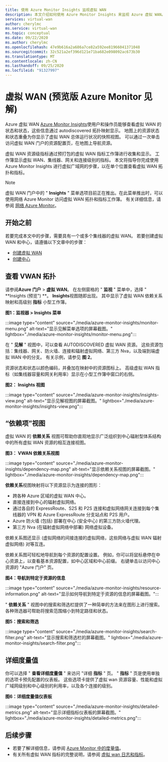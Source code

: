 ```yaml
---
title: 使用 Azure Monitor Insights 监视虚拟 WAN
description: 本文介绍如何使用 Azure Monitor Insights 来监视 Azure 虚拟 WAN。
services: virtual-wan
author: cherylmc
ms.service: virtual-wan
ms.topic: conceptual
ms.date: 09/22/2020
ms.author: cherylmc
ms.openlocfilehash: 47e9b616a2a686a7ce82a592ee81966041371048
ms.sourcegitcommit: 32c521a2ef396d121e71ba682e098092ac673b30
ms.translationtype: MT
ms.contentlocale: zh-CN
ms.lasthandoff: 09/25/2020
ms.locfileid: "91327997"
---
```

# <a name="azure-monitor-insights-for-virtual-wan-preview"></a>虚拟 WAN (预览版 Azure Monitor 见解) 

Azure 虚拟 WAN [Azure Monitor Insights](../azure-monitor/insights/network-insights-overview.md)使用户和操作员能够查看虚拟 WAN 的状态和状态，这些信息通过 autodiscovered 拓扑映射显示。 地图上的资源状态和状态重叠为你显示了虚拟 WAN 总体运行状况的快照视图。 可以通过一次单击访问虚拟 WAN 门户的资源配置页，在地图上导航资源。

虚拟 WAN 资源级指标通过预打包的虚拟 WAN 指标工作簿进行收集和显示。 工作簿显示虚拟 WAN、集线器、网关和连接级别的指标。 本文将指导你完成使用 Azure Monitor Insights 进行虚拟广域网的步骤，以在单个位置查看虚拟 WAN 拓扑和指标。

> [!NOTE]
> 虚拟 WAN 门户中的 " **Insights** " 菜单选项目前正在推出。在此菜单推出时，可以使用网络 Azure Monitor 访问虚拟 WAN 拓扑和指标工作簿。 有关详细信息，请参阅 [网络 Azure Monitor](../azure-monitor/insights/network-insights-overview.md)。 
>

## <a name="before-you-begin"></a>开始之前

若要完成本文中的步骤，需要具有一个或多个集线器的虚拟 WAN。 若要创建虚拟 WAN 和中心，请遵循以下文章中的步骤：

* [创建虚拟 WAN](virtual-wan-site-to-site-portal.md#openvwan)
* [创建中心](virtual-wan-site-to-site-portal.md#hub)

## <a name="view-vwan-topology"></a><a name="topology"></a>查看 VWAN 拓扑

请参阅**Azure 门户**  >  **虚拟 WAN**。 在左侧窗格的 " **监视** " 菜单中，选择 " **Insights (预览") **。 **Insights**视图随即出现。 其中显示了虚拟 WAN 依赖关系映射和高级别 **指标** 小型工作簿。

**图1：监视器 > Insights 菜单**

:::image type="content" source="./media/azure-monitor-insights/monitor-menu.png" alt-text="显示见解菜单选项的屏幕截图。" lightbox="./media/azure-monitor-insights/monitor-menu.png":::

在 " **见解** " 视图中，可以查看 AUTODISCOVERED 虚拟 WAN 资源。 这些资源包括：集线器、网关、防火墙、连接和辐射虚拟网络、第三方 Nva，以及端到端虚拟 WAN 中的分支。 有关示例，请参见 **图 2**。

资源状态和状态以颜色编码，并叠加在映射中的资源图标上。 高级虚拟 WAN 指标（如集线器容量和网关利用率）显示在小型工作簿中窗口的右侧。

**图2： Insights 视图**

:::image type="content" source="./media/azure-monitor-insights/insights-view.png" alt-text="显示见解视图的屏幕截图。" lightbox="./media/azure-monitor-insights/insights-view.png":::

## <a name="dependency-view"></a><a name="dependency"></a>“依赖项”视图

虚拟 WAN 的 **依赖关系** 视图可帮助你直观地显示广泛组织到中心辐射型体系结构中的所有虚拟 WAN 资源的相互连接视图。

**图3： VWAN 依赖关系视图**

:::image type="content" source="./media/azure-monitor-insights/dependency-map.png" alt-text="显示依赖关系视图的屏幕截图。" lightbox="./media/azure-monitor-insights/dependency-map.png":::

**依赖关系**视图映射将以下资源显示为连接的图形：

* 跨各种 Azure 区域的虚拟 WAN 中心。
* 直接连接到中心的辐射虚拟网络。
* 通过各自的 ExpressRoute、S2S 和 P2S 连接和虚拟网络网关连接到每个集线器的 VPN 和 Azure ExpressRoute 分支站点和 P2S 用户。
* Azure 防火墙 (包括) 部署在中心 (安全中心) 的第三方防火墙代理。
* 第三方 Nva (在辐射虚拟网络中部署) 网络虚拟设备。

依赖关系图还显示 (虚拟网络的间接连接的虚拟网络，这些网络与虚拟 WAN 辐射虚拟网络) 对等互连。

依赖关系图可轻松地导航到每个资源的配置设置。 例如，你可以将鼠标悬停在中心资源上，以查看基本资源配置，如中心区域和中心前缀。 右键单击以访问中心资源的 "Azure 门户" 页。

**图4：导航到特定于资源的信息**

:::image type="content" source="./media/azure-monitor-insights/resource-information.png" alt-text="显示如何导航到特定于资源的信息的屏幕截图。":::

" **依赖关系** " 视图中的搜索和筛选栏提供了一种简单的方法来在图形上进行搜索。 各种筛选器可帮助将搜索范围缩小到特定路径和状态。

**图5：搜索和筛选**

:::image type="content" source="./media/azure-monitor-insights/search-filter.png" alt-text="显示搜索和筛选栏的屏幕截图。" lightbox="./media/azure-monitor-insights/search-filter.png":::

## <a name="detailed-metrics"></a><a name="detailed"></a>详细度量值

你可以选择 " **查看详细度量值** " 来访问 "详细 **指标** " 页。 " **指标** " 页是使用单独的选项卡预先配置的仪表板。 这些选项卡提供了虚拟 wan 资源容量、性能和虚拟广域网级别和中心级别的利用率，以及各个连接的级别。

**图6：详细度量值仪表板**

:::image type="content" source="./media/azure-monitor-insights/detailed-metrics.png" alt-text="显示详细指标仪表板的屏幕截图。" lightbox="./media/azure-monitor-insights/detailed-metrics.png":::

## <a name="next-steps"></a>后续步骤

* 若要了解详细信息，请参阅 [Azure Monitor 中的度量值](../azure-monitor/platform/data-platform-metrics.md)。
* 有关所有虚拟 WAN 指标的完整说明，请参阅 [虚拟 wan 日志和指标](logs-metrics.md)。
